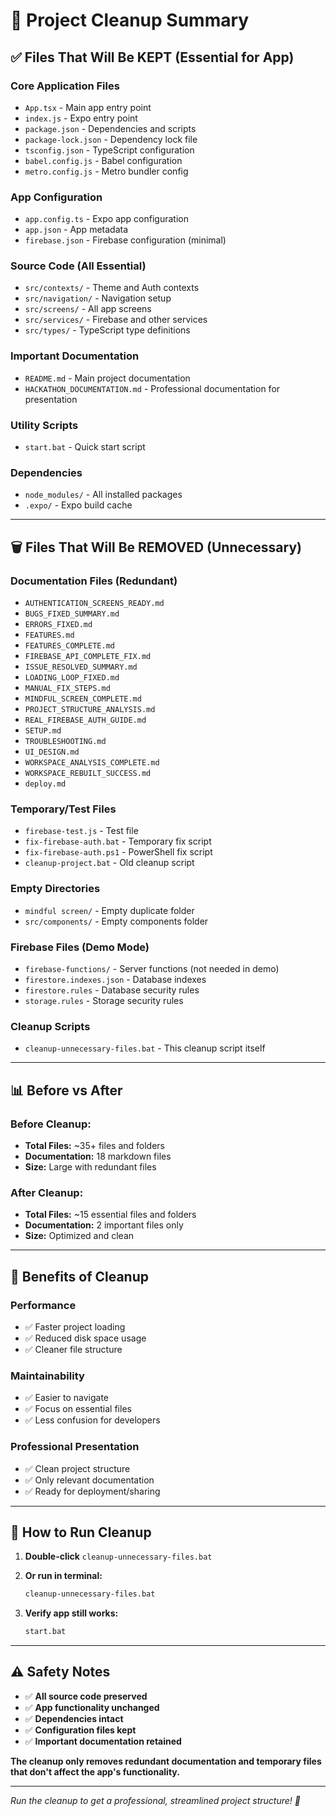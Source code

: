# 🧹 **Project Cleanup Summary**

## ✅ **Files That Will Be KEPT (Essential for App)**

### **Core Application Files**
- `App.tsx` - Main app entry point
- `index.js` - Expo entry point
- `package.json` - Dependencies and scripts
- `package-lock.json` - Dependency lock file
- `tsconfig.json` - TypeScript configuration
- `babel.config.js` - Babel configuration
- `metro.config.js` - Metro bundler config

### **App Configuration**
- `app.config.ts` - Expo app configuration
- `app.json` - App metadata
- `firebase.json` - Firebase configuration (minimal)

### **Source Code (All Essential)**
- `src/contexts/` - Theme and Auth contexts
- `src/navigation/` - Navigation setup
- `src/screens/` - All app screens
- `src/services/` - Firebase and other services
- `src/types/` - TypeScript type definitions

### **Important Documentation**
- `README.md` - Main project documentation
- `HACKATHON_DOCUMENTATION.md` - Professional documentation for presentation

### **Utility Scripts**
- `start.bat` - Quick start script

### **Dependencies**
- `node_modules/` - All installed packages
- `.expo/` - Expo build cache

---

## 🗑️ **Files That Will Be REMOVED (Unnecessary)**

### **Documentation Files (Redundant)**
- `AUTHENTICATION_SCREENS_READY.md`
- `BUGS_FIXED_SUMMARY.md`
- `ERRORS_FIXED.md`
- `FEATURES.md`
- `FEATURES_COMPLETE.md`
- `FIREBASE_API_COMPLETE_FIX.md`
- `ISSUE_RESOLVED_SUMMARY.md`
- `LOADING_LOOP_FIXED.md`
- `MANUAL_FIX_STEPS.md`
- `MINDFUL_SCREEN_COMPLETE.md`
- `PROJECT_STRUCTURE_ANALYSIS.md`
- `REAL_FIREBASE_AUTH_GUIDE.md`
- `SETUP.md`
- `TROUBLESHOOTING.md`
- `UI_DESIGN.md`
- `WORKSPACE_ANALYSIS_COMPLETE.md`
- `WORKSPACE_REBUILT_SUCCESS.md`
- `deploy.md`

### **Temporary/Test Files**
- `firebase-test.js` - Test file
- `fix-firebase-auth.bat` - Temporary fix script
- `fix-firebase-auth.ps1` - PowerShell fix script
- `cleanup-project.bat` - Old cleanup script

### **Empty Directories**
- `mindful screen/` - Empty duplicate folder
- `src/components/` - Empty components folder

### **Firebase Files (Demo Mode)**
- `firebase-functions/` - Server functions (not needed in demo)
- `firestore.indexes.json` - Database indexes
- `firestore.rules` - Database security rules
- `storage.rules` - Storage security rules

### **Cleanup Scripts**
- `cleanup-unnecessary-files.bat` - This cleanup script itself

---

## 📊 **Before vs After**

### **Before Cleanup:**
- **Total Files:** ~35+ files and folders
- **Documentation:** 18 markdown files
- **Size:** Large with redundant files

### **After Cleanup:**
- **Total Files:** ~15 essential files and folders
- **Documentation:** 2 important files only
- **Size:** Optimized and clean

---

## 🚀 **Benefits of Cleanup**

### **Performance**
- ✅ Faster project loading
- ✅ Reduced disk space usage
- ✅ Cleaner file structure

### **Maintainability**
- ✅ Easier to navigate
- ✅ Focus on essential files
- ✅ Less confusion for developers

### **Professional Presentation**
- ✅ Clean project structure
- ✅ Only relevant documentation
- ✅ Ready for deployment/sharing

---

## 🎯 **How to Run Cleanup**

1. **Double-click** `cleanup-unnecessary-files.bat`
2. **Or run in terminal:**
   ```bash
   cleanup-unnecessary-files.bat
   ```

3. **Verify app still works:**
   ```bash
   start.bat
   ```

---

## ⚠️ **Safety Notes**

- ✅ **All source code preserved**
- ✅ **App functionality unchanged**
- ✅ **Dependencies intact**
- ✅ **Configuration files kept**
- ✅ **Important documentation retained**

**The cleanup only removes redundant documentation and temporary files that don't affect the app's functionality.**

---

*Run the cleanup to get a professional, streamlined project structure! 🌟*
